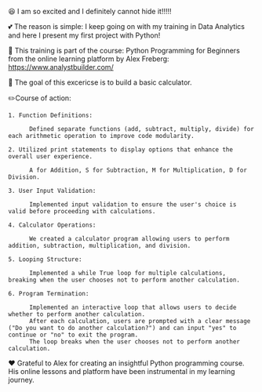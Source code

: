 😆 I am so excited and I definitely cannot hide it!!!!!

💕 The reason is simple: I keep going on with my training in Data Analytics and here I present my first project with Python!
  
💾 This training is part of the course: Python Programming for Beginners from the online learning platform by Alex Freberg: https://www.analystbuilder.com/ 

🏧 The goal of this excericse is to build a basic calculator. 


✏️Course of action: 
  
    1. Function Definitions:

          Defined separate functions (add, subtract, multiply, divide) for each arithmetic operation to improve code modularity.

    2. Utilized print statements to display options that enhance the overall user experience.
          
          A for Addition, S for Subtraction, M for Multiplication, D for Division. 
     
    3. User Input Validation:

          Implemented input validation to ensure the user's choice is valid before proceeding with calculations.

    4. Calculator Operations:

          We created a calculator program allowing users to perform addition, subtraction, multiplication, and division.

    5. Looping Structure:

          Implemented a while True loop for multiple calculations, breaking when the user chooses not to perform another calculation.    

    6. Program Termination:

          Implemented an interactive loop that allows users to decide whether to perform another calculation. 
          After each calculation, users are prompted with a clear message ("Do you want to do another calculation?") and can input "yes" to continue or "no" to exit the program. 
          The loop breaks when the user chooses not to perform another calculation. 

♥️ Grateful to Alex for creating an insightful Python programming course. His online lessons and platform have been instrumental in my learning journey.
     
